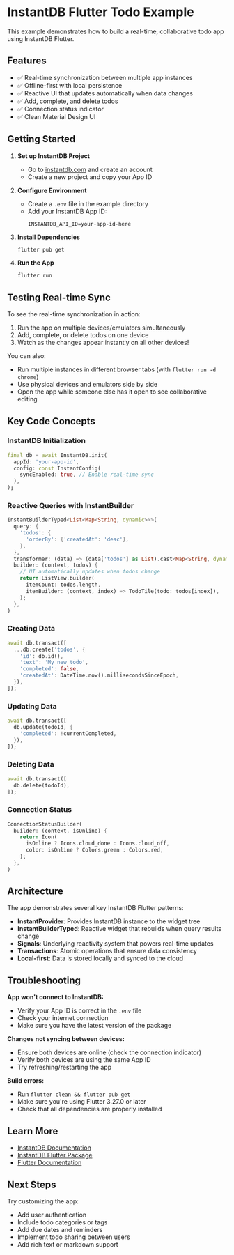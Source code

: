 # InstantDB Flutter Todo Example

This example demonstrates how to build a real-time, collaborative todo app using InstantDB Flutter.

## Features

- ✅ Real-time synchronization between multiple app instances
- ✅ Offline-first with local persistence
- ✅ Reactive UI that updates automatically when data changes
- ✅ Add, complete, and delete todos
- ✅ Connection status indicator
- ✅ Clean Material Design UI

## Getting Started

1. **Set up InstantDB Project**
   - Go to [instantdb.com](https://instantdb.com) and create an account
   - Create a new project and copy your App ID

2. **Configure Environment**
   - Create a `.env` file in the example directory
   - Add your InstantDB App ID:
     ```
     INSTANTDB_API_ID=your-app-id-here
     ```

3. **Install Dependencies**
   ```bash
   flutter pub get
   ```

4. **Run the App**
   ```bash
   flutter run
   ```

## Testing Real-time Sync

To see the real-time synchronization in action:

1. Run the app on multiple devices/emulators simultaneously
2. Add, complete, or delete todos on one device
3. Watch as the changes appear instantly on all other devices!

You can also:
- Run multiple instances in different browser tabs (with `flutter run -d chrome`)
- Use physical devices and emulators side by side
- Open the app while someone else has it open to see collaborative editing

## Key Code Concepts

### InstantDB Initialization

```dart
final db = await InstantDB.init(
  appId: 'your-app-id',
  config: const InstantConfig(
    syncEnabled: true, // Enable real-time sync
  ),
);
```

### Reactive Queries with InstantBuilder

```dart
InstantBuilderTyped<List<Map<String, dynamic>>>(
  query: {
    'todos': {
      'orderBy': {'createdAt': 'desc'},
    },
  },
  transformer: (data) => (data['todos'] as List).cast<Map<String, dynamic>>(),
  builder: (context, todos) {
    // UI automatically updates when todos change
    return ListView.builder(
      itemCount: todos.length,
      itemBuilder: (context, index) => TodoTile(todo: todos[index]),
    );
  },
)
```

### Creating Data

```dart
await db.transact([
  ...db.create('todos', {
    'id': db.id(),
    'text': 'My new todo',
    'completed': false,
    'createdAt': DateTime.now().millisecondsSinceEpoch,
  }),
]);
```

### Updating Data

```dart
await db.transact([
  db.update(todoId, {
    'completed': !currentCompleted,
  }),
]);
```

### Deleting Data

```dart
await db.transact([
  db.delete(todoId),
]);
```

### Connection Status

```dart
ConnectionStatusBuilder(
  builder: (context, isOnline) {
    return Icon(
      isOnline ? Icons.cloud_done : Icons.cloud_off,
      color: isOnline ? Colors.green : Colors.red,
    );
  },
)
```

## Architecture

The app demonstrates several key InstantDB Flutter patterns:

- **InstantProvider**: Provides InstantDB instance to the widget tree
- **InstantBuilderTyped**: Reactive widget that rebuilds when query results change  
- **Signals**: Underlying reactivity system that powers real-time updates
- **Transactions**: Atomic operations that ensure data consistency
- **Local-first**: Data is stored locally and synced to the cloud

## Troubleshooting

**App won't connect to InstantDB:**
- Verify your App ID is correct in the `.env` file
- Check your internet connection
- Make sure you have the latest version of the package

**Changes not syncing between devices:**
- Ensure both devices are online (check the connection indicator)
- Verify both devices are using the same App ID
- Try refreshing/restarting the app

**Build errors:**
- Run `flutter clean && flutter pub get`
- Make sure you're using Flutter 3.27.0 or later
- Check that all dependencies are properly installed

## Learn More

- [InstantDB Documentation](https://instantdb.com/docs)
- [InstantDB Flutter Package](../README.md)
- [Flutter Documentation](https://flutter.dev)

## Next Steps

Try customizing the app:
- Add user authentication
- Include todo categories or tags
- Add due dates and reminders
- Implement todo sharing between users
- Add rich text or markdown support